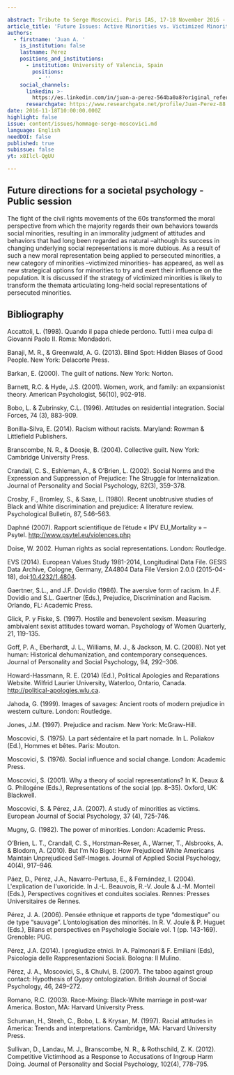 ```yaml
---

abstract: Tribute to Serge Moscovici. Paris IAS, 17-18 November 2016 - Session 8
article_title: 'Future Issues: Active Minorities vs. Victimized Minorities: An Unfinished Task'
authors:
  - firstname: 'Juan A. '
    is_institution: false
    lastname: Pérez
    positions_and_institutions:
      - institution: University of Valencia, Spain
        positions:
          - ''
    social_channels:
      linkedin: >-
        https://es.linkedin.com/in/juan-a-perez-564ba0a8?original_referer=https%3A%2F%2Fwww.google.com%2F
      researchgate: https://www.researchgate.net/profile/Juan-Perez-88
date: 2016-11-18T10:00:00.000Z
highlight: false
issue: content/issues/hommage-serge-moscovici.md
language: English
needDOI: false
published: true
subissue: false
yt: x8Ilcl-QgUU

---
```


## Future directions for a societal psychology - Public session

The fight of the civil rights movements of the 60s transformed the moral perspective from which the majority regards their own behaviors towards social minorities, resulting in an immorality judgment of attitudes and behaviors that had long been regarded as natural –although its success in changing underlying social representations is more dubious. As a result of such a new moral representation being applied to persecuted minorities, a new category of minorities –victimized minorities- has appeared, as well as new strategical options for minorities to try and exert their influence on the population.  It is discussed if the strategy of victimized minorities is likely to transform the themata articulating long-held social representations of persecuted minorities.

<Youtube yt="x8Ilcl-QgUU" caption="Future isues: Active minorities vs. Victimized minorities: An Unfinished Task"></Youtube>

## Bibliography

Accattoli, L. (1998). Quando il papa chiede perdono. Tutti i mea culpa di Giovanni Paolo II. Roma: Mondadori.

Banaji, M. R., & Greenwald, A. G. (2013). Blind Spot: Hidden Biases of Good People. New York: Delacorte Press.

Barkan, E. (2000). The guilt of nations. New York: Norton.

Barnett, R.C. & Hyde, J.S. (2001). Women, work, and family: an expansionist theory. American Psychologist, 56(10), 902-918.

Bobo, L. & Zubrinsky, C.L. (1996). Attitudes on residential integration. Social Forces, 74 (3), 883-909.

Bonilla-Silva, E. (2014). Racism without racists. Maryland: Rowman & Littlefield Publishers.

Branscombe, N. R., & Doosje, B. (2004). Collective guilt. New York: Cambridge University Press.

Crandall, C. S., Eshleman, A., & O’Brien, L. (2002). Social Norms and the Expression and Suppression of Prejudice: The Struggle for Internalization. Journal of Personality and Social Psychology, 82(3), 359-378.

Crosby, F., Bromley, S., & Saxe, L. (1980). Recent unobtrusive studies of Black and White discrimination and prejudice: A literature review. Psychological Bulletin, 87, 546–563.

Daphné (2007). Rapport scientifique de l’étude « IPV EU_Mortality » – Psytel. http://www.psytel.eu/violences.php

Doise, W. 2002. Human rights as social representations. London: Routledge.

EVS (2014). European Values Study 1981-2014, Longitudinal Data File. GESIS Data Archive, Cologne, Germany, ZA4804 Data File Version 2.0.0 (2015-04-18), doi:[10.4232/1.4804](http://dx.doi.org/10.4232/1.4804).

Gaertner, S.L., and J.F. Dovidio (1986). The aversive form of racism. In J.F. Dovidio and S.L. Gaertner (Eds.), Prejudice, Discrimination and Racism. Orlando, FL: Academic Press.

Glick, P. y Fiske, S. (1997). Hostile and benevolent sexism. Measuring ambivalent sexist attitudes toward woman. Psychology of Women Quarterly, 21, 119-135.

Goff, P. A., Eberhardt, J. L., Williams, M. J., & Jackson, M. C. (2008). Not yet human: Historical dehumanization, and contemporary consequences. Journal of Personality and Social Psychology, 94, 292–306.

Howard-Hassmann, R. E. (2014) (Ed.), Political Apologies and Reparations Website. Wilfrid Laurier University, Waterloo, Ontario, Canada. http://political-apologies.wlu.ca.

Jahoda, G. (1999). Images of savages: Ancient roots of modern prejudice in western culture. London: Routledge.

Jones, J.M. (1997). Prejudice and racism. New York: McGraw-Hill.

Moscovici, S. (1975). La part sédentaire et la part nomade. In L. Poliakov (Ed.), Hommes et bêtes. Paris: Mouton.

Moscovici, S. (1976). Social influence and social change. London: Academic Press.

Moscovici, S. (2001). Why a theory of social representations? In K. Deaux & G. Philogéne (Eds.), Representations of the social (pp. 8–35). Oxford, UK: Blackwell.

Moscovici, S. & Pérez, J.A. (2007). A study of minorities as victims. European Journal of Social Psychology, 37 (4), 725-746.

Mugny, G. (1982). The power of minorities. London: Academic Press.

O’Brien, L. T., Crandall, C. S., Horstman-Reser, A., Warner, T., Alsbrooks, A. & Blodorn, A. (2010). But I’m No Bigot: How Prejudiced White Americans Maintain Unprejudiced Self-Images. Journal of Applied Social Psychology, 40(4), 917–946.

Páez, D., Pérez, J.A., Navarro-Pertusa, E., & Fernández, I. (2004). L'explication de l'uxoricide. In J.-L. Beauvois, R.-V. Joule & J.-M. Monteil (Eds.), Perspectives cognitives et conduites sociales. Rennes: Presses Universitaires de Rennes.

Pérez, J. A. (2006). Pensée ethnique et rapports de type “domestique” ou de type “sauvage”. L’ontologisation des minorités. In R. V. Joule & P. Huguet (Eds.), Bilans et perspectives en Psychologie Sociale vol. 1 (pp. 143-169). Grenoble: PUG.

Pérez, J.A. (2014). I pregiudize etnici. In A. Palmonari & F. Emiliani (Eds), Psicologia delle Rappresentazioni Sociali. Bologna: Il Mulino.

Pérez, J. A., Moscovici, S., & Chulvi, B. (2007). The taboo against group contact: Hypothesis of Gypsy ontologization. British Journal of Social Psychology, 46, 249–272.

Romano, R.C. (2003). Race-Mixing: Black-White marriage in post-war America. Boston, MA: Harvard University Press.

Schuman, H., Steeh, C., Bobo, L. & Krysan, M. (1997). Racial attitudes in America: Trends and interpretations. Cambridge, MA: Harvard University Press.

Sullivan, D., Landau, M. J., Branscombe, N. R., & Rothschild, Z. K. (2012). Competitive Victimhood as a Response to Accusations of Ingroup Harm Doing. Journal of Personality and Social Psychology, 102(4), 778–795.